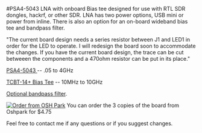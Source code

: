#PSA4-5043 LNA with onboard Bias tee designed for use with RTL SDR dongles, hackrf, or other SDR. LNA has two power options, USB mini or power from inline. There is also an option for an on-board wideband bias tee and bandpass filter.

"The current board design needs a series resistor between J1 and LED1 in order for the LED to operate. I will redesign the board soon to accommodate the changes. If you have the current board design, the trace can be cut betweeen the components and a 470ohm resistor can be put in its place."

[PSA4-5043 ](http://www.minicircuits.com/pdfs/PSA4-5043+.pdf) -- .05 to 4GHz  

[TCBT-14+ Bias Tee](http://www.minicircuits.com/pdfs/TCBT-14+.pdf) -- 10MHz to 10GHz  

[Optional bandpass filter](http://www.minicircuits.com/products/filters_sm_bandpass.shtml). 

<a href="https://oshpark.com/shared_projects/NCNWYLgf"><img src="https://oshpark.com/assets/badge-5b7ec47045b78aef6eb9d83b3bac6b1920de805e9a0c227658eac6e19a045b9c.png" alt="Order from OSH Park"></img></a> You can order the 3 copies of the board from Oshpark for $4.75 

Feel free to contact me  if any questions or if you suggest changes. 
